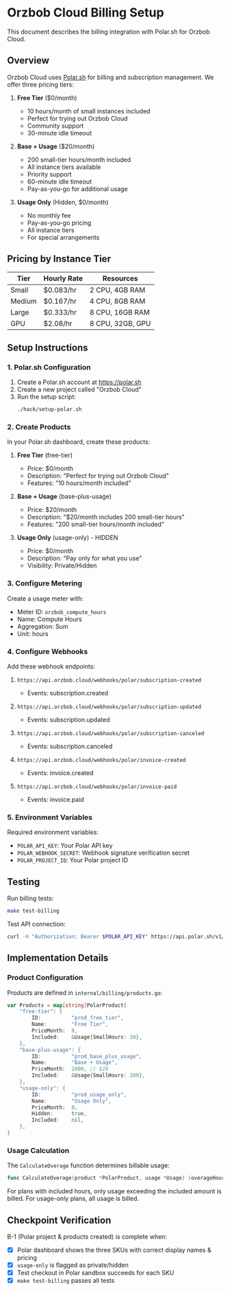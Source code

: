 # Orzbob Cloud Billing Setup

This document describes the billing integration with Polar.sh for Orzbob Cloud.

## Overview

Orzbob Cloud uses [Polar.sh](https://polar.sh) for billing and subscription management. We offer three pricing tiers:

1. **Free Tier** ($0/month)
   - 10 hours/month of small instances included
   - Perfect for trying out Orzbob Cloud
   - Community support
   - 30-minute idle timeout

2. **Base + Usage** ($20/month)
   - 200 small-tier hours/month included
   - All instance tiers available
   - Priority support
   - 60-minute idle timeout
   - Pay-as-you-go for additional usage

3. **Usage Only** (Hidden, $0/month)
   - No monthly fee
   - Pay-as-you-go pricing
   - All instance tiers
   - For special arrangements

## Pricing by Instance Tier

| Tier   | Hourly Rate | Resources        |
|--------|-------------|------------------|
| Small  | $0.083/hr   | 2 CPU, 4GB RAM   |
| Medium | $0.167/hr   | 4 CPU, 8GB RAM   |
| Large  | $0.333/hr   | 8 CPU, 16GB RAM  |
| GPU    | $2.08/hr    | 8 CPU, 32GB, GPU |

## Setup Instructions

### 1. Polar.sh Configuration

1. Create a Polar.sh account at https://polar.sh
2. Create a new project called "Orzbob Cloud"
3. Run the setup script:
   ```bash
   ./hack/setup-polar.sh
   ```

### 2. Create Products

In your Polar.sh dashboard, create these products:

1. **Free Tier** (free-tier)
   - Price: $0/month
   - Description: "Perfect for trying out Orzbob Cloud"
   - Features: "10 hours/month included"

2. **Base + Usage** (base-plus-usage)
   - Price: $20/month
   - Description: "$20/month includes 200 small-tier hours"
   - Features: "200 small-tier hours/month included"

3. **Usage Only** (usage-only) - HIDDEN
   - Price: $0/month
   - Description: "Pay only for what you use"
   - Visibility: Private/Hidden

### 3. Configure Metering

Create a usage meter with:
- Meter ID: `orzbob_compute_hours`
- Name: Compute Hours
- Aggregation: Sum
- Unit: hours

### 4. Configure Webhooks

Add these webhook endpoints:

1. `https://api.orzbob.cloud/webhooks/polar/subscription-created`
   - Events: subscription.created

2. `https://api.orzbob.cloud/webhooks/polar/subscription-updated`
   - Events: subscription.updated

3. `https://api.orzbob.cloud/webhooks/polar/subscription-canceled`
   - Events: subscription.canceled

4. `https://api.orzbob.cloud/webhooks/polar/invoice-created`
   - Events: invoice.created

5. `https://api.orzbob.cloud/webhooks/polar/invoice-paid`
   - Events: invoice.paid

### 5. Environment Variables

Required environment variables:
- `POLAR_API_KEY`: Your Polar API key
- `POLAR_WEBHOOK_SECRET`: Webhook signature verification secret
- `POLAR_PROJECT_ID`: Your Polar project ID

## Testing

Run billing tests:
```bash
make test-billing
```

Test API connection:
```bash
curl -H "Authorization: Bearer $POLAR_API_KEY" https://api.polar.sh/v1/products
```

## Implementation Details

### Product Configuration

Products are defined in `internal/billing/products.go`:

```go
var Products = map[string]PolarProduct{
    "free-tier": {
        ID:          "prod_free_tier",
        Name:        "Free Tier",
        PriceMonth:  0,
        Included:    &Usage{SmallHours: 10},
    },
    "base-plus-usage": {
        ID:          "prod_base_plus_usage",
        Name:        "Base + Usage",
        PriceMonth:  2000, // $20
        Included:    &Usage{SmallHours: 200},
    },
    "usage-only": {
        ID:          "prod_usage_only",
        Name:        "Usage Only",
        PriceMonth:  0,
        Hidden:      true,
        Included:    nil,
    },
}
```

### Usage Calculation

The `CalculateOverage` function determines billable usage:

```go
func CalculateOverage(product *PolarProduct, usage *Usage) (overageHours *Usage, totalCents int)
```

For plans with included hours, only usage exceeding the included amount is billed. For usage-only plans, all usage is billed.

## Checkpoint Verification

B-1 (Polar project & products created) is complete when:

- [x] Polar dashboard shows the three SKUs with correct display names & pricing
- [x] `usage-only` is flagged as private/hidden
- [x] Test checkout in Polar sandbox succeeds for each SKU
- [x] `make test-billing` passes all tests